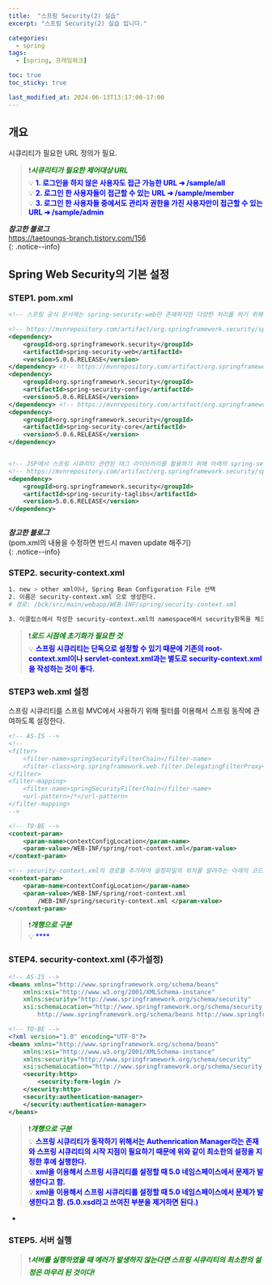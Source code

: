 ```yaml
---
title:  "스프링 Security(2) 실습"
excerpt: "스프링 Security(2) 실습 입니다."

categories:
  - spring
tags:
  - [spring, 프레임워크]

toc: true
toc_sticky: true

last_modified_at: 2024-06-13T13:17:00-17:00
---
```


## 개요
시큐리티가 필요한 URL 정의가 필요.

> ❗<span style='color:green'>***시큐리티가 필요한 제어대상 URL***</span>  
> 💡 <span style='color:blue'>**1. 로그인을 하지 않은 사용자도 접근 가능한 URL ➔ /sample/all**</span>  
> 💡 <span style='color:blue'>**2. 로그인 한 사용자들이 접근할 수 있는 URL ➔  /sample/member**</span>  
> 💡 <span style='color:blue'>**3. 로그인 한 사용자들 중에서도 관리자 권한을 가진 사용자만이 접근할 수 있는 URL ➔  /sample/admin**</span>  

  
***참고한 블로그***  
https://taetoungs-branch.tistory.com/156  
{: .notice--info}

  

## Spring Web Security의 기본 설정
### STEP1. pom.xml
```xml
<!-- 스프링 공식 문서에는 spring-security-web만 존재하지만 다양한 처리를 하기 위해 아래와 같이 web,config,core도 pom.xml에 추가하도록 한다. (3개는 모두 동일한 버전일 것) -->

<!-- https://mvnrepository.com/artifact/org.springframework.security/spring-security-web -->
<dependency>
	<groupId>org.springframework.security</groupId>
	<artifactId>spring-security-web</artifactId>
	<version>5.0.6.RELEASE</version>
</dependency> <!-- https://mvnrepository.com/artifact/org.springframework.security/spring-security-config -->
<dependency>
	<groupId>org.springframework.security</groupId>
	<artifactId>spring-security-config</artifactId>
	<version>5.0.6.RELEASE</version>
</dependency> <!-- https://mvnrepository.com/artifact/org.springframework.security/spring-security-core -->
<dependency>
	<groupId>org.springframework.security</groupId>
	<artifactId>spring-security-core</artifactId>
	<version>5.0.6.RELEASE</version>
</dependency>


<!-- JSP에서 스프링 시큐리티 관련된 태그 라이브러리를 활용하기 위해 아래의 spring-security-taglibs도 추가한다. -->
<!-- https://mvnrepository.com/artifact/org.springframework.security/spring-security-taglibs -->
<dependency>
	<groupId>org.springframework.security</groupId>
	<artifactId>spring-security-taglibs</artifactId>
	<version>5.0.6.RELEASE</version>
</dependency>



```

***참고한 블로그***  
(pom.xml의 내용을 수정하면 반드시 maven update 해주기)  
{: .notice--info}



### STEP2. security-context.xml

```bash
1. new > other xml이나, Spring Bean Configuration File 선택
2. 이름은 security-context.xml 으로 생성한다.
# 경로: /bck/src/main/webapp/WEB-INF/spring/security-context.xml

3. 이클립스에서 작성한 security-context.xml의 namespace에서 security항목을 체크한다.

```


> ❗<span style='color:green'>***로드 시점에 초기화가 필요한 것***</span>  
> 💡 <span style='color:blue'>**스프링 시큐리티는 단독으로 설정할 수 있기 때문에 기존의 root-context.xml이나 servlet-context.xml과는 별도로 security-context.xml을 작성하는 것이 좋다.**</span>  



### STEP3 web.xml 설정
스프링 시큐리티를 스프링 MVC에서 사용하기 위해 필터를 이용해서 스프링 동작에 관여하도록 설정한다.

```xml
<!-- AS-IS -->
<!--
<filter>
	<filter-name>springSecurityFilterChain</filter-name>
	<filter-class>org.springframework.web.filter.DelegatingFilterProxy</filter-class>
</filter>
<filter-mapping>
	<filter-name>springSecurityFilterChain</filter-name>
	<url-pattern>/*</url-pattern>
</filter-mapping>
-->

<!-- TO-BE -->
<context-param>
	<param-name>contextConfigLocation</param-name>
	<param-value>/WEB-INF/spring/root-context.xml</param-value>
</context-param>

<!-- security-context.xml의 경로를 추가하여 설정파일의 위치를 알려주는 아래의 코드로  변경해준다. -->
<context-param>
	<param-name>contextConfigLocation</param-name>
	<param-value>/WEB-INF/spring/root-context.xml
		/WEB-INF/spring/security-context.xml </param-value>
</context-param>

```

> ❗<span style='color:green'>***개행으로 구분***</span>  
> 💡 <span style='color:blue'>****</span>  


### STEP4. security-context.xml (추가설정)

```xml
<!-- AS-IS -->
<beans xmlns="http://www.springframework.org/schema/beans"
	xmlns:xsi="http://www.w3.org/2001/XMLSchema-instance"
	xmlns:security="http://www.springframework.org/schema/security"
	xsi:schemaLocation="http://www.springframework.org/schema/security http://www.springframework.org/schema/security/spring-security-5.0.xsd
		http://www.springframework.org/schema/beans http://www.springframework.org/schema/beans/spring-beans.xsd">
```


```xml
<!-- TO-BE -->
<?xml version="1.0" encoding="UTF-8"?>
<beans xmlns="http://www.springframework.org/schema/beans"
	xmlns:xsi="http://www.w3.org/2001/XMLSchema-instance"
	xmlns:security="http://www.springframework.org/schema/security"
	xsi:schemaLocation="http://www.springframework.org/schema/security http://www.springframework.org/schema/security/spring-security.xsd http://www.springframework.org/schema/beans http://www.springframework.org/schema/beans/spring-beans.xsd">
	<security:http>
		<security:form-login />
	</security:http>
	<security:authentication-manager>
	</security:authentication-manager>
</beans>

```

> ❗<span style='color:green'>***개행으로 구분***</span>  
> 💡 <span style='color:blue'>**스프링 시큐리티가 동작하기 위해서는 Authenrication Manager라는 존재와 스프링 시큐리티의 시작 지점이 필요하기 때문에 위와 같이 최소한의 설정을 지정한 후에 실행한다.**</span>  
> 💡 <span style='color:blue'>**xml을 이용해서 스프링 시큐리티를 설정할 때 5.0 네임스페이스에서 문제가 발생한다고 함.**</span>  
> 💡 <span style='color:blue'>**xml을 이용해서 스프링 시큐리티를 설정할 때 5.0 네임스페이스에서 문제가 발생한다고 함. (5.0.xsd라고 쓰여진 부분을 제거하면 된다.)**</span>  

-





### STEP5. 서버 실행
> ❗<span style='color:green'>***서버를 실행하였을 때 에러가 발생하지 않는다면 스프링 시큐리티의 최소한의 설정은 마무리 된 것이다!***</span>  
